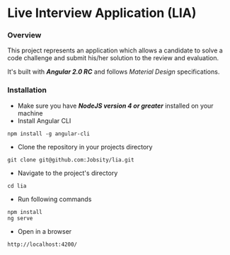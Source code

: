 # Live Interview Application (LIA)

### Overview

This project represents an application which allows a candidate to solve a code challenge and submit his/her solution to the review and evaluation.

It's built with _**Angular 2.0 RC**_ and follows _Material Design_ specifications.

### Installation

* Make sure you have _**NodeJS version 4 or greater**_ installed on your machine
* Install Angular CLI
```shell
npm install -g angular-cli
```

* Clone the repository in your projects directory

```shell
git clone git@github.com:Jobsity/lia.git
```

* Navigate to the project's directory

```shell
cd lia
```

* Run following commands

```shell
npm install
ng serve
```

* Open in a browser
```
http://localhost:4200/
```
